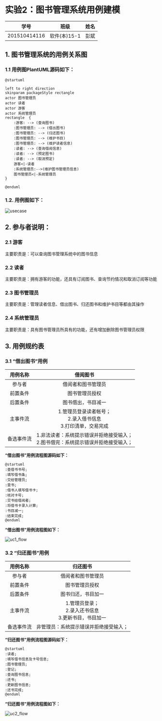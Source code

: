 # 实验2：图书管理系统用例建模
|学号|班级|姓名|
|:-------:|:-------------: | :----------:|
|201510414116|软件(本)15-1|彭斌|

## 1. 图书管理系统的用例关系图
### 1.1 用例图PlantUML源码如下：
``` usecase
@startuml

left to right direction
skinparam packageStyle rectangle
actor 图书管理员
actor 读者
actor 游客
actor 系统管理员
rectangle  {
    :游客: --> (查询图书)
    :图书管理员: --> (借出图书)
    :图书管理员: --> (归还图书)
    :图书管理员: --> (维护书目)
    :图书管理员: --> (维护读者信息)
    :读者: --> (查询借阅信息)
    :读者: --> (预定图书)
    :读者: --> (取消预定)
    游客<|-读者
    :系统管理员:-->(维护图书管理员信息)
    图书管理员<|-系统管理员
}

@enduml
```

### 1.2. 用例图如下：
![usecase](usecase.png)

## 2. 参与者说明：

###     2.1 游客

主要职责是：可以查询图书管理系统中的图书信息
###     2.2 读者

主要职责是：拥有游客的功能，还具有订阅图书、查询节约情况和取消订阅等功能
###     2.3 图书管理员

主要职责是：管理读者信息、借出图书、归还图书和维护书目等都由其操作

###     2.4 系统管理员

主要职责是：具有图书管理员所具有的功能，还有增加删除图书管理员权限

##     3. 用例规约表

###     3.1 “借出图书”用例

|用例名称|借阅图书|
|:----------:|:---------:|
|参与者|借阅者和图书管理员|
|前置条件|图书管理员授权|
|后置条件|图书借出，书目减一|
|主事件流|1.管理员登录读者帐号；<br>2.录入借书信息<br>3.打印清单，交易完成|
|备选事件流|1.非法读者：系统提示错误并拒绝接受输入；<br>2.图书借完：系统提示错误并拒绝接受输入；|

**“借出图书”用例流程图源码如下：**
``` uc1_flow
@startuml
:查借书书号;
:填写借书条;
:交给管理员;
:查书;
:借书人填写借书卡;
:核对卡号;
:交书给借阅者;
:将借书卡录入计算;
:书目减一;
:结束完成;
@enduml
```
**“借出图书”用例流程图如下：**

![uc1_flow](usecase1_flow.png)


###     3.2 “归还图书”用例

|用例名称|归还图书|
|:----------:|:---------:|
|参与者|借阅者和图书管理员|
|前置条件|图书管理员授权|
|后置条件|图书归还，书目加一|
|主事件流|1.管理员登录；<br>2.录入还书信息<br>3.更新书目，书目加一|
|备选事件流|非管理员：系统提示错误并拒绝接受输入；<br>|

**“归还图书”用例流程图源码如下：**
``` uc1_flow
@startuml
:读者;
:填写借书信息及卡号信息;
:图书管理员;
:登记;
:查询图书信息;
:还书;
:更新图书信息;
:还书完成;
@enduml
```
**“归还图书”用例流程图如下：**

![uc2_flow](usecase2_flow.png)